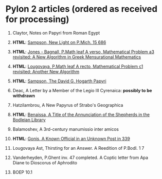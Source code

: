# Pylon 2 articles (ordered as received for processing)

1. Claytor, Notes on Papyri from Roman Egypt

2. **HTML**: [Sampson, New Light on P.Mich. 15 686](https://digi.ub.uni-heidelberg.de/editionService/viewer/text/p3test/sampson_pmich_15_686)

3. **HTML**: [Jones - Bagnall, P.Math leaf A verso, Mathematical Problem a3 revisited: A New Algorithm in Greek Mensurational Mathematics](https://digi.ub.uni-heidelberg.de/editionService/viewer/text/p3test/bagnall_jones_leafA_math)
 
4. **HTML**: [Lougovaya, P.Math leaf A recto, Mathematical Problem c1 revisited: Another New Algorithm](https://digi.ub.uni-heidelberg.de/editionService/viewer/text/p3test/lougovaya_c1_math)
 
5. **HTML**: [Sampson, The David G. Hogarth Papyri](https://digi.ub.uni-heidelberg.de/editionService/viewer/text/p3test/sampson_hogarth) 

6. Deac, A Letter by a Member of the Legio III Cyrenaica: **possibly to be withdrawn**

7. Hatzilambrou, A New Papyrus of Strabo's Geographica

8. **HTML**: [Benaissa, A Title of the Annunciation of the Shepherds in the Bodleian Library](https://digi.ub.uni-heidelberg.de/editionService/viewer/text/p3test/benaissa_annunciation)

9. Balamoshev, A 3rd-century manumissio inter amicos

10. **HTML**: [Gonis, A Known Official in an Unknown Post in 339](https://digi.ub.uni-heidelberg.de/editionService/viewer/text/p3test/gonis_known_official)

11. Lougovaya Ast, Thirsting for an Answer. A Reedition of P.Bodl. 1 7

12. Vanderheyden, P.Ghent inv. 47 completed. A Coptic letter from Apa Diane to Dioscorus of Aphrodito
 
13. BOEP 10.1
